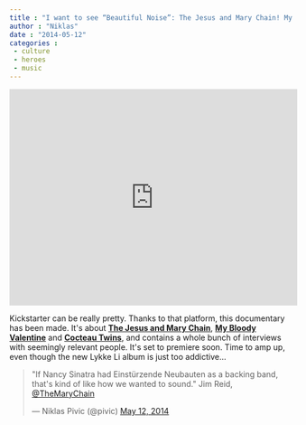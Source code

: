 ```yaml
---
title : "I want to see “Beautiful Noise”: The Jesus and Mary Chain! My Bloody Valentine!"
author : "Niklas"
date : "2014-05-12"
categories : 
 - culture
 - heroes
 - music
---
```


<iframe width="510" height="383" src="https://www.kickstarter.com/projects/872104423/beautiful-noise-music-documentary/widget/video.html" frameborder="0" scrolling="no"></iframe>

Kickstarter can be really pretty. Thanks to that platform, this documentary has been made. It's about **[The Jesus and Mary Chain](https://en.wikipedia.org/wiki/The_Jesus_and_Mary_Chain)**, **[My Bloody Valentine](https://en.wikipedia.org/wiki/My_Bloody_Valentine_(band))** and **[Cocteau Twins](https://en.wikipedia.org/wiki/Cocteau_Twins)**, and contains a whole bunch of interviews with seemingly relevant people. It's set to premiere soon. Time to amp up, even though the new Lykke Li album is just too addictive...

<blockquote class="twitter-tweet" lang="en"><p>"If Nancy Sinatra had Einstürzende Neubauten as a backing band, that's kind of like how we wanted to sound." Jim Reid, <a href="https://twitter.com/TheMaryChain">@TheMaryChain</a></p>— Niklas Pivic (@pivic) <a href="https://twitter.com/pivic/statuses/465855923601547264">May 12, 2014</a></blockquote>
<script async src="//platform.twitter.com/widgets.js" charset="utf-8"></script>
